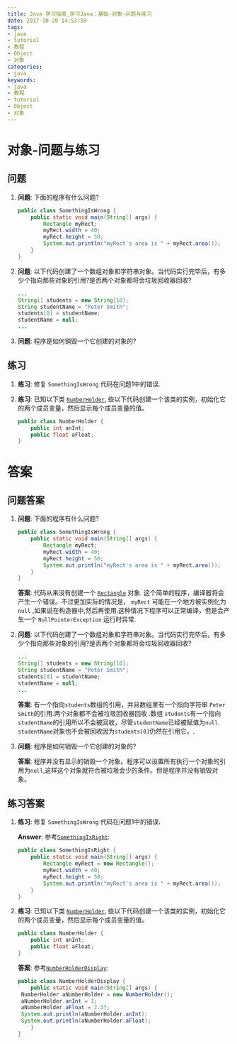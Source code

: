 ```yaml
---
title: Java 学习指南_学习Java：基础-对象-问题与练习
date: 2017-10-20 14:53:59
tags: 
- java
- tutorial
- 教程
- Object
- 对象
categories:
- java
keywords:
- java
- 教程
- tutorial
- Object
- 对象
---
```


# 对象-问题与练习

## 问题

1. **问题**: 下面的程序有什么问题?

   ```java
   public class SomethingIsWrong {
       public static void main(String[] args) {
           Rectangle myRect;
           myRect.width = 40;
           myRect.height = 50;
           System.out.println("myRect's area is " + myRect.area());
       }
   }
   ```

2. **问题**:  以下代码创建了一个数组对象和字符串对象。当代码实行完毕后，有多少个指向那些对象的引用?是否两个对象都将会垃圾回收器回收?

   ```java
   ...
   String[] students = new String[10];
   String studentName = "Peter Smith";
   students[0] = studentName;
   studentName = null;
   ...
   ```

3. **问题**: 程序是如何销毁一个它创建的对象的?

## 练习

1. **练习**: 修复 `SomethingIsWrong` 代码在问题1中的错误.

2. **练习**: 已知以下类 [`NumberHolder`](http://docs.oracle.com/javase/tutorial/java/javaOO/QandE/NumberHolder.java), 些以下代码创建一个该类的实例，初始化它的两个成员变量，然后显示每个成员变量的值。

   ```java
   public class NumberHolder {
       public int anInt;
       public float aFloat;
   }
   ```



# 答案

<!-- more -->

## 问题答案

1. **问题**: 下面的程序有什么问题?

   ```java
   public class SomethingIsWrong {
       public static void main(String[] args) {
           Rectangle myRect;
           myRect.width = 40;
           myRect.height = 50;
           System.out.println("myRect's area is " + myRect.area());
       }
   }
   ```

   **答案**: 代码从来没有创建一个 [`Rectangle`](http://docs.oracle.com/javase/tutorial/java/javaOO/QandE/Rectangle.java) 对象. 这个简单的程序，编译器将会产生一个错误。不过更加实际的情况是， `myRect` 可能在一个地方被实例化为 `null` ,如果说在构造器中,然后再使用.这种情况下程序可以正常编译，但是会产生一个 `NullPointerException` 运行时异常.

2. **问题**:  以下代码创建了一个数组对象和字符串对象。当代码实行完毕后，有多少个指向那些对象的引用?是否两个对象都将会垃圾回收器回收?

   ```java
   ...
   String[] students = new String[10];
   String studentName = "Peter Smith";
   students[0] = studentName;
   studentName = null;
   ...
   ```

   **答案**: 有一个指向`students`数组的引用，并且数组里有一个指向字符串 `Peter Smith`的引用.两个对象都不会被垃圾回收器回收 .数组 `students`有一个指向`studentName`的引用所以不会被回收，尽管`studentName`已经被赋值为`null`. `studentName`对象也不会被回收因为`students[0]`仍然在引用它。.

3. **问题**: 程序是如何销毁一个它创建的对象的?

   **答案**: 程序并没有显示的销毁一个对象。程序可以设置所有执行一个对象的引用为`null`,这样这个对象就符合被垃圾会少的条件。但是程序并没有销毁对象。

## 练习答案

1. **练习**: 修复 `SomethingIsWrong` 代码在问题1中的错误.

   **Answer**: 参考[`SomethingIsRight`](http://docs.oracle.com/javase/tutorial/java/javaOO/QandE/SomethingIsRight.java):

   ```java
   public class SomethingIsRight {
       public static void main(String[] args) {
           Rectangle myRect = new Rectangle();
           myRect.width = 40;
           myRect.height = 50;
           System.out.println("myRect's area is " + myRect.area());
       }
   }
   ```

2. **练习**: 已知以下类 [`NumberHolder`](http://docs.oracle.com/javase/tutorial/java/javaOO/QandE/NumberHolder.java), 些以下代码创建一个该类的实例，初始化它的两个成员变量，然后显示每个成员变量的值。

   ```java
   public class NumberHolder {
       public int anInt;
       public float aFloat;
   }
   ```

   **答案**: 参考[`NumberHolderDisplay`](http://docs.oracle.com/javase/tutorial/java/javaOO/QandE/NumberHolderDisplay.java):

   ```java
   public class NumberHolderDisplay {
       public static void main(String[] args) {
   	NumberHolder aNumberHolder = new NumberHolder();
   	aNumberHolder.anInt = 1;
   	aNumberHolder.aFloat = 2.3f;
   	System.out.println(aNumberHolder.anInt);
   	System.out.println(aNumberHolder.aFloat);
       }
   }
   ```